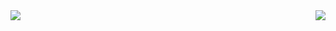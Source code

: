 <div class="border d-flex flex-justify-around">
 <div class="p-5 border bg-gray-light"><img align="left" src="https://github-readme-stats.vercel.app/api?username=gabrielmartinigit&show_icons=true&theme=dracula&count_private=true" /></div>
 <div class="p-5 border bg-gray-light"><img align="right" src="https://github-readme-stats.vercel.app/api/top-langs/?username=gabrielmartinigit&layout=compact&theme=dracula" /></div>
</div>
